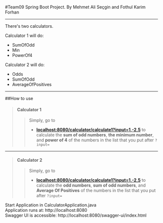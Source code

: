 #Team09 Spring Boot Project.
By Mehmet Ali Seçgin and Fothul Karim Forhan
___
There's two calculators.

Calculator 1 will do:
* SumOfOdd
* Min
* PowerOf4

Calculator 2 will do:

* Odds
* SumOfOdd
* AverageOfPositives
___
##How to use
>#### Calculator 1
>>Simply, go to
>>- __[localhost:8080/calculator/calculate1?input=1,-2,5](localhost:8080/calculator/calculate1?input=1,-2,5)__
>>to calculate the **sum of odd numbers**, **the minimum number**, 
and **power of 4** of the numbers in the list that you put 
after ```?input=```
___
>#### Calculator 2
>>Simply, go to
>>- __[localhost:8080/calculator/calculate1?input=1,-2,5](localhost:8080/calculator/calculate1?input=1,-2,5)__
>>to calculate the **odd numbers**, **sum of odd numbers**, 
    and **Average Of Positives** of the numbers in the list that 
    you put after ```?input=```



Start Application in CalculatorApplication.java  
Application runs at: http://localhost:8080  
Swagger UI is accessible: http://localhost:8080/swagger-ui/index.html   
